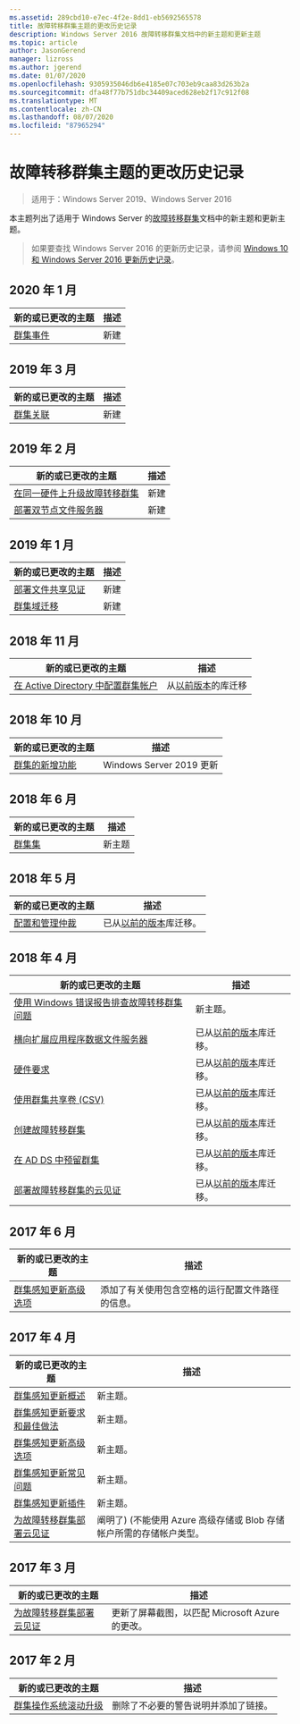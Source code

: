 ```yaml
---
ms.assetid: 289cbd10-e7ec-4f2e-8dd1-eb5692565578
title: 故障转移群集主题的更改历史记录
description: Windows Server 2016 故障转移群集文档中的新主题和更新主题
ms.topic: article
author: JasonGerend
manager: lizross
ms.author: jgerend
ms.date: 01/07/2020
ms.openlocfilehash: 9305935046db6e4185e07c703eb9caa83d263b2a
ms.sourcegitcommit: dfa48f77b751dbc34409aced628eb2f17c912f08
ms.translationtype: MT
ms.contentlocale: zh-CN
ms.lasthandoff: 08/07/2020
ms.locfileid: "87965294"
---
```

# <a name="change-history-for-failover-clustering-topics"></a>故障转移群集主题的更改历史记录

>适用于：Windows Server 2019、Windows Server 2016

本主题列出了适用于 Windows Server 的[故障转移群集](failover-clustering-overview.md)文档中的新主题和更新主题。

> 如果要查找 Windows Server 2016 的更新历史记录，请参阅 [Windows 10 和 Windows Server 2016 更新历史记录](https://support.microsoft.com/help/4000825/windows-10-and-windows-server-2016-update-history)。

## <a name="january-2020"></a>2020 年 1 月

|新的或已更改的主题                                    |描述 |
|--------------------------------------------------------|------------|
|[群集事件](system-events.md)| 新建     |

## <a name="march-2019"></a>2019 年 3 月

|新的或已更改的主题                                    |描述 |
|--------------------------------------------------------|------------|
|[群集关联](cluster-affinity.md)| 新建     |

## <a name="february-2019"></a>2019 年 2 月

|新的或已更改的主题                                    |描述 |
|--------------------------------------------------------|------------|
| [在同一硬件上升级故障转移群集](upgrade-option-same-hardware.md)| 新建 |
|[部署双节点文件服务器](deploy-two-node-clustered-file-server.md)| 新建 |

## <a name="january-2019"></a>2019 年 1 月

|新的或已更改的主题                                    |描述 |
|--------------------------------------------------------|------------|
|[部署文件共享见证](file-share-witness.md)    | 新建        |
|[群集域迁移](cluster-domain-migration.md) | 新建        |

## <a name="november-2018"></a>2018 年 11 月

|新的或已更改的主题|描述|
|---|---|
|[在 Active Directory 中配置群集帐户](configure-ad-accounts.md)|从[以前版本](/previous-versions/windows/it-pro/windows-server-2008-R2-and-2008/)的库迁移|

## <a name="october-2018"></a>2018 年 10 月

|新的或已更改的主题|描述|
|---|---|
|[群集的新增功能](whats-new-in-failover-clustering.md)| Windows Server 2019 更新|

## <a name="june-2018"></a>2018 年 6 月

|新的或已更改的主题|描述|
|---|---|
|[群集集](../storage/storage-spaces/cluster-sets.md)| 新主题|

## <a name="may-2018"></a>2018 年 5 月

|新的或已更改的主题|描述|
|---|---|
|[配置和管理仲裁](manage-cluster-quorum.md) | 已从[以前的版本](/previous-versions/windows/it-pro/windows-server-2012-R2-and-2012)库迁移。 |

## <a name="april-2018"></a>2018 年 4 月

|新的或已更改的主题|描述|
|---|---|
|[使用 Windows 错误报告排查故障转移群集问题](troubleshooting-using-WER-reports.md)| 新主题。 |
|[横向扩展应用程序数据文件服务器](sofs-overview.md)|已从[以前的版本](/previous-versions/windows/it-pro/windows-server-2012-R2-and-2012)库迁移。|
|[硬件要求](clustering-requirements.md)|已从[以前的版本](/previous-versions/windows/it-pro/windows-server-2012-R2-and-2012)库迁移。|
|[使用群集共享卷 (CSV)](failover-cluster-csvs.md)|已从[以前的版本](/previous-versions/windows/it-pro/windows-server-2012-R2-and-2012)库迁移。|
|[创建故障转移群集](create-failover-cluster.md)|已从[以前的版本](/previous-versions/windows/it-pro/windows-server-2012-R2-and-2012)库迁移。|
|[在 AD DS 中预留群集](prestage-cluster-adds.md)|已从[以前的版本](/previous-versions/windows/it-pro/windows-server-2012-R2-and-2012)库迁移。|
|[部署故障转移群集的云见证](deploy-cloud-witness.md)|已从[以前的版本](/previous-versions/windows/it-pro/windows-server-2012-R2-and-2012)库迁移。|

## <a name="june-2017"></a>2017 年 6 月

|新的或已更改的主题|描述|
|---|---|
|[群集感知更新高级选项](cluster-aware-updating-options.md)|添加了有关使用包含空格的运行配置文件路径的信息。|

## <a name="april-2017"></a>2017 年 4 月

|新的或已更改的主题|描述|
|---|---|
|[群集感知更新概述](cluster-aware-updating.md)|新主题。|
|[群集感知更新要求和最佳做法](cluster-aware-updating-requirements.md)|新主题。|
|[群集感知更新高级选项](cluster-aware-updating-options.md)|新主题。|
|[群集感知更新常见问题](cluster-aware-updating-faq.md)|新主题。|
|[群集感知更新插件](cluster-aware-updating-plug-ins.md)|新主题。|
|[为故障转移群集部署云见证](deploy-cloud-witness.md)|阐明了)  (不能使用 Azure 高级存储或 Blob 存储帐户所需的存储帐户类型。|

## <a name="march-2017"></a>2017 年 3 月

|新的或已更改的主题|描述|
|---|---|
|[为故障转移群集部署云见证](deploy-cloud-witness.md)| 更新了屏幕截图，以匹配 Microsoft Azure 的更改。|

## <a name="february-2017"></a>2017 年 2 月

|新的或已更改的主题|描述|
|---|---|
|[群集操作系统滚动升级](Cluster-Operating-System-Rolling-Upgrade.md)|删除了不必要的警告说明并添加了链接。|